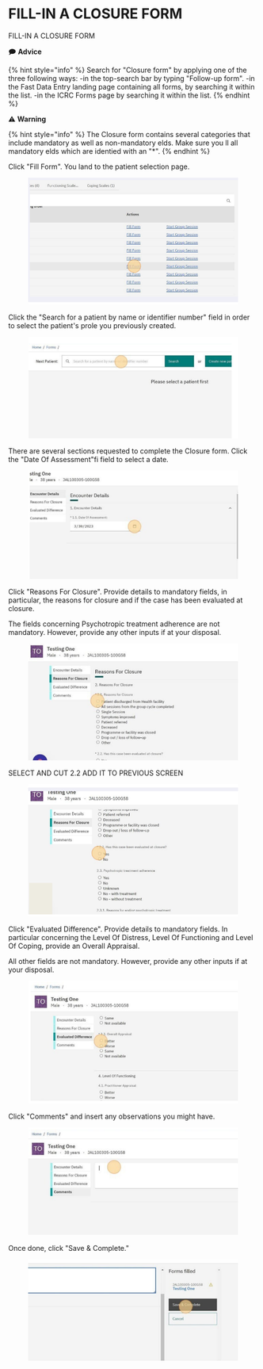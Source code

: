 # FILL-IN A CLOSURE FORM

FILL-IN A CLOSURE FORM

🗩 **Advice**

{% hint style="info" %}
Search for "Closure form" by applying one of the three following ways: -in the top-search bar by typing "Follow-up form". -in the Fast Data Entry landing page containing all forms, by searching it within the list. -in the ICRC Forms page by searching it within the list.
{% endhint %}

⚠ **Warning**

{% hint style="info" %}
The Closure form contains several categories that include mandatory as well as non-mandatory elds. Make sure you ll all mandatory elds which are identied with an "\*".
{% endhint %}

Click "Fill Form". You land to the patient selection page.

<figure><img src="../../../.gitbook/assets/image (53).png" alt=""><figcaption></figcaption></figure>

Click the "Search for a patient by name or identifier number" field in order to select the patient's prole you previously created.

<figure><img src="../../../.gitbook/assets/image (54).png" alt=""><figcaption></figcaption></figure>

There are several sections requested to complete the Closure form. Click the "Date Of Assessment"fi field to select a date.

<figure><img src="../../../.gitbook/assets/image (55).png" alt=""><figcaption></figcaption></figure>

Click "Reasons For Closure". Provide details to mandatory fields, in particular, the reasons for closure and if the case has been evaluated at closure.

The fields concerning Psychotropic treatment adherence are not mandatory. However, provide any other inputs if at your disposal.

<figure><img src="../../../.gitbook/assets/image (56).png" alt=""><figcaption></figcaption></figure>

SELECT AND CUT 2.2 ADD IT TO PREVIOUS SCREEN

<figure><img src="../../../.gitbook/assets/image (57).png" alt=""><figcaption></figcaption></figure>

Click "Evaluated Difference". Provide details to mandatory fields. In particular concerning the Level Of Distress, Level Of Functioning and Level Of Coping, provide an Overall Appraisal.

All other fields are not mandatory. However, provide any other inputs if at your disposal.

<figure><img src="../../../.gitbook/assets/image (58).png" alt=""><figcaption></figcaption></figure>

Click "Comments" and insert any observations you might have.

<figure><img src="../../../.gitbook/assets/image (59).png" alt=""><figcaption></figcaption></figure>

Once done, click "Save & Complete."

<figure><img src="../../../.gitbook/assets/image (60).png" alt=""><figcaption></figcaption></figure>
